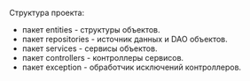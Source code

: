 Структура проекта:
- пакет entities - структуры объектов.
- пакет repositories - источник данных и DAO объектов.
- пакет services - сервисы объектов.
- пакет controllers - контроллеры сервисов.
- пакет exception - обработчик исключений контроллеров.
